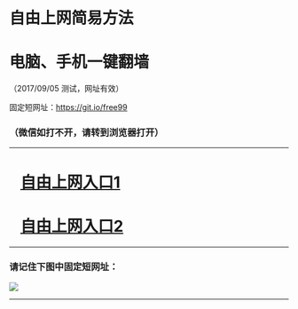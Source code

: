 ﻿# 自由上网简易方法

# 电脑、手机一键翻墙

（2017/09/05 测试，网址有效）

固定短网址：https://git.io/free99

### （微信如打不开，请转到浏览器打开）


***





# &nbsp;&nbsp; <a href="http://ft211059151.fwq-tz1001.xyz/fwqtz01.html?t=09050013599 " target="_blank">自由上网入口1</a>
# &nbsp;&nbsp; <a href="http://ft1270720729.fwq-tz1002.xyz/fwqtz02.html?t=09050017941 " target="_blank">自由上网入口2</a>
***

### 请记住下图中固定短网址：

<img src="https://s3-us-west-2.amazonaws.com/fwq-1001/yjfq-20170905okok.png" /> 


***

